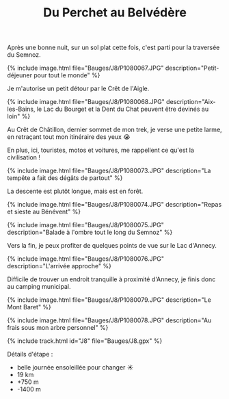 ﻿---
title: "Du Perchet au Belvédère"
permalink: /Bauges/J8/
sidebar:
  nav: "bauges"
enable_tracks: true
---

Après une bonne nuit, sur un sol plat cette fois, c'est parti pour la traversée du Semnoz.

{% include image.html file="Bauges/J8/P1080067.JPG" description="Petit-déjeuner pour tout le monde" %}

Je m'autorise un petit détour par le Crêt de l'Aigle.

{% include image.html file="Bauges/J8/P1080068.JPG" description="Aix-les-Bains, le Lac du Bourget et la Dent du Chat peuvent être devinés au loin" %}

Au Crêt de Châtillon, dernier sommet de mon trek, je verse une petite larme, en retraçant tout mon itinéraire des yeux :sob:

En plus, ici, touristes, motos et voitures, me rappellent ce qu'est la civilisation !

{% include image.html file="Bauges/J8/P1080073.JPG" description="La tempête a fait des dégâts de partout" %}

La descente est plutôt longue, mais est en forêt.

{% include image.html file="Bauges/J8/P1080074.JPG" description="Repas et sieste au Bénévent" %}

{% include image.html file="Bauges/J8/P1080075.JPG" description="Balade à l'ombre tout le long du Semnoz" %}

Vers la fin, je peux profiter de quelques points de vue sur le Lac d'Annecy.

{% include image.html file="Bauges/J8/P1080076.JPG" description="L'arrivée approche" %}

Difficile de trouver un endroit tranquille à proximité d'Annecy, je finis donc au camping municipal.

{% include image.html file="Bauges/J8/P1080079.JPG" description="Le Mont Baret" %}

{% include image.html file="Bauges/J8/P1080078.JPG" description="Au frais sous mon arbre personnel" %}

{% include track.html id="J8" file="Bauges/J8.gpx" %}

Détails d'étape :
* belle journée ensoleillée pour changer :sunny:
* 19 km
* +750 m
* -1400 m
